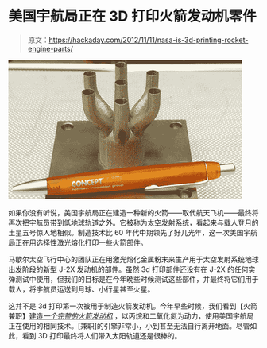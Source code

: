 # 美国宇航局正在 3D 打印火箭发动机零件

> 原文：<https://hackaday.com/2012/11/11/nasa-is-3d-printing-rocket-engine-parts/>

![](img/c9be72955ba2e5adfd1e8c2297c7a520.png "nasa")

如果你没有听说，美国宇航局正在建造一种新的火箭——取代航天飞机——最终将再次把宇航员带到低地球轨道之外。它被称为太空发射系统，看起来与载人登月的土星五号惊人地相似。制造技术比 60 年代中期领先了好几光年，这一次美国宇航局正在用选择性激光熔化打印一些火箭部件。

马歇尔太空飞行中心的团队正在用激光熔化金属粉末来生产用于太空发射系统地球出发阶段的新型 J-2X 发动机的部件。虽然 3d 打印部件还没有在 J-2X 的任何实弹测试中使用，但我们的目标是在今年晚些时候测试这些部件，并最终将它们用于载人，将宇航员运送到月球、小行星甚至火星。

这并不是 3d 打印第一次被用于制造火箭发动机。今年早些时候，我们看到【火箭兼职】[建造*一个完整的火箭发动机*](http://hackaday.com/2012/10/04/3d-printing-a-rocket-engine/) ，以丙烷和二氧化氮为动力，使用美国宇航局正在使用的相同技术。[兼职]的引擎非常小，小到甚至无法自行离开地面。尽管如此，看到 3D 打印最终将人们带入太阳轨道还是很棒的。